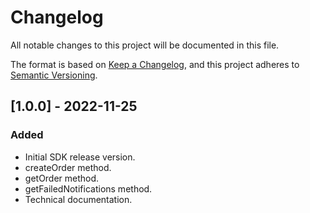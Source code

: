 # Changelog
All notable changes to this project will be documented in this file.

The format is based on [Keep a Changelog](https://keepachangelog.com/en/1.0.0/),
and this project adheres to [Semantic Versioning](https://semver.org/spec/v2.0.0.html).


## [1.0.0] - 2022-11-25
### Added
- Initial SDK release version.
- createOrder method.
- getOrder method.
- getFailedNotifications method.
- Technical documentation.
